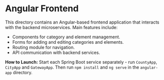 # Angular Frontend  
This directory contains an Angular-based frontend application that interacts with the backend microservices. Main features include:  
- Components for category and element management.  
- Forms for adding and editing categories and elements.  
- Routing module for navigation.  
- API communication with backend services.  

**How to Launch:**
Start each Spring Boot service separately - run `CountyApp`, `CityApp` and `GatewayApp`. Then run `npm install` and `ng serve` in the `angular-app` directory.